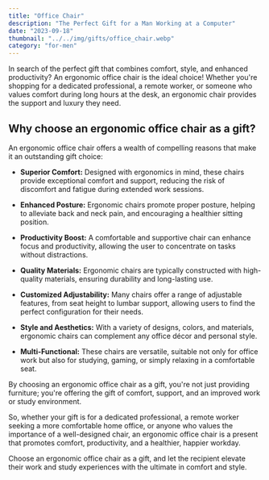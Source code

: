 ```yaml
---
title: "Office Chair"
description: "The Perfect Gift for a Man Working at a Computer"
date: "2023-09-18"
thumbnail: "../../img/gifts/office_chair.webp"
category: "for-men"
---
```

In search of the perfect gift that combines comfort, style, and enhanced productivity? An ergonomic office chair is the ideal choice! Whether you're shopping for a dedicated professional, a remote worker, or someone who values comfort during long hours at the desk, an ergonomic chair provides the support and luxury they need.

## Why choose an ergonomic office chair as a gift?

An ergonomic office chair offers a wealth of compelling reasons that make it an outstanding gift choice:

- **Superior Comfort:** Designed with ergonomics in mind, these chairs provide exceptional comfort and support, reducing the risk of discomfort and fatigue during extended work sessions.

- **Enhanced Posture:** Ergonomic chairs promote proper posture, helping to alleviate back and neck pain, and encouraging a healthier sitting position.

- **Productivity Boost:** A comfortable and supportive chair can enhance focus and productivity, allowing the user to concentrate on tasks without distractions.

- **Quality Materials:** Ergonomic chairs are typically constructed with high-quality materials, ensuring durability and long-lasting use.

- **Customized Adjustability:** Many chairs offer a range of adjustable features, from seat height to lumbar support, allowing users to find the perfect configuration for their needs.

- **Style and Aesthetics:** With a variety of designs, colors, and materials, ergonomic chairs can complement any office décor and personal style.

- **Multi-Functional:** These chairs are versatile, suitable not only for office work but also for studying, gaming, or simply relaxing in a comfortable seat.

By choosing an ergonomic office chair as a gift, you're not just providing furniture; you're offering the gift of comfort, support, and an improved work or study environment.

So, whether your gift is for a dedicated professional, a remote worker seeking a more comfortable home office, or anyone who values the importance of a well-designed chair, an ergonomic office chair is a present that promotes comfort, productivity, and a healthier, happier workday.

Choose an ergonomic office chair as a gift, and let the recipient elevate their work and study experiences with the ultimate in comfort and style.
